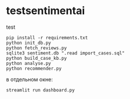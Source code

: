# testsentimentai
test
```
pip install -r requirements.txt
python init_db.py
python fetch_reviews.py
sqlite3 sentiment.db ".read import_cases.sql"
python build_case_kb.py
python analyse.py
python recommender.py
```
в отдельном окне:
```
streamlit run dashboard.py
```

